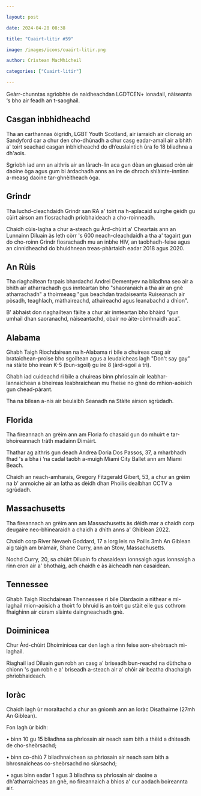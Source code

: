 ```yaml
---

layout: post

date: 2024-04-28 08:38

title: "Cuairt-litir #59"

image: /images/icons/cuairt-litir.png

author: Crìstean MacMhìcheil

categories: ["Cuairt-litir"]
  
---
```


Geàrr-chunntas sgrìobhte de naidheachdan LGDTCEN+ ionadail, nàiseanta ‘s bho air feadh an t-saoghail.

## Casgan inbhidheachd

Tha an carthannas òigridh, LGBT Youth Scotland, air iarraidh air clionaig an Sandyford car a chur den cho-dhùnadh a chur casg eadar-amail air a bhith a' toirt seachad casgan inbhidheachd do dh’euslaintich ùra fo 18 bliadhna a dh'aois.

Sgrìobh iad ann an aithris air an làrach-lìn aca gun dèan an gluasad cròn air daoine òga agus gum bi àrdachadh anns an ìre de dhroch shlàinte-inntinn a-measg daoine tar-ghnèitheach òga.

## Grindr

Tha luchd-cleachdaidh Grindr san RA a' toirt na h-aplacaid suirghe gèidh gu cùirt airson am fiosrachadh prìobhaideach a cho-roinneadh.

Chaidh cùis-lagha a chur a-steach gu Àrd-chùirt a' Cheartais ann an Lunnainn Diluain às leth còrr 's 600 neach-cleachdaidh a tha a' tagairt gun do cho-roinn Grindr fiosrachadh mu an inbhe HIV, an taobhadh-feise agus an cinnidheachd do bhuidhnean treas-phàrtaidh eadar 2018 agus 2020.

## An Rùis

Tha riaghailtean farpais bhardachd Andrei Dementyev na bliadhna seo air a bhith air atharrachadh gus innteartan bho "shaoranaich a tha air an gnè atharrachadh" a thoirmeasg "gus beachdan tradaiseanta Ruiseanach air pòsadh, teaghlach, màthaireachd, athaireachd agus leanabachd a dhìon".

B' àbhaist don riaghailtean fàilte a chur air innteartan bho bhàird "gun umhail dhan saoranachd, nàiseantachd, obair no àite-còmhnaidh aca”.

## Alabama

Ghabh Taigh Riochdairean na h-Alabama ri bile a chuireas casg air brataichean-proise bho sgoiltean agus a leudaicheas lagh "Don't say gay" na stàite bho ìrean K-5 (bun-sgoil) gu ìre 8 (àrd-sgoil a trì).

Ghabh iad cuideachd ri bile a chuireas binn phrìosain air leabhar-lannaichean a bheireas leabhraichean mu fheise no ghnè do mhion-aoisich gun chead-pàrant.

Tha na bilean a-nis air beulaibh Seanadh na Stàite airson sgrùdadh.

## Florida

Tha fireannach an grèim ann am Floria fo chasaid gun do mhuirt e tar-bhoireannach tràth madainn Dimàirt.

Thathar ag aithris gun deach Andrea Doria Dos Passos, 37, a mharbhadh fhad 's a bha i ‘na cadal taobh a-muigh Miami City Ballet ann am Miami Beach.

Chaidh an neach-amharais, Gregory Fitzgerald Gibert, 53, a chur an grèim na b' anmoiche air an latha as dèidh dhan Phoilis dealbhan CCTV a sgrùdadh.

## Massachusetts

Tha fireannach an grèim ann am Massachusetts às dèidh mar a chaidh corp deugaire neo-bhìnearaidh a chaidh a dhìth anns a' Ghiblean 2022.

Chaidh corp River Nevaeh Goddard, 17 a lorg leis na Poilis 3mh An Giblean aig taigh am bràmair, Shane Curry, ann an Stow, Massachusetts.

Nochd Curry, 20, sa chùirt Diluain fo chasaidean ionnsaigh agus ionnsaigh a rinn cron air a' bhothaig, ach chaidh e às àicheadh nan casaidean.

## Tennessee

Ghabh Taigh Riochdairean Thennessee ri bile Diardaoin a nìthear e mì-laghail mion-aoisich a thoirt fo bhruid is an toirt gu stàit eile gus cothrom fhaighinn air cùram slàinte daingneachadh gnè.

## Doiminicea

Chur Àrd-chùirt Dhoiminicea car den lagh a rinn feise aon-sheòrsach mì-laghail.

Riaghail iad Diluain gun robh an casg a' briseadh bun-reachd na dùthcha o chionn 's gun robh e a' briseadh a-steach air a' chòir air beatha dhachaigh phrìobhaideach.

## Ioràc

Chaidh lagh ùr moraltachd a chur an gnìomh ann an Ioràc Disathairne (27mh An Giblean).

Fon lagh ùr bidh:

• binn 10 gu 15 bliadhna sa phrìosain air neach sam bith a thèid a dhìteadh de cho-sheòrsachd; 

• binn co-dhiù 7 bliadhnaichean sa phrìosain air neach sam bith a bhrosnaicheas co-sheòrsachd no siùrsachd;

• agus binn eadar 1 agus 3 bliadhna sa phrìosain air daoine a dh'atharraicheas an gnè, no fireannaich a bhios a' cur aodach boireannta air.